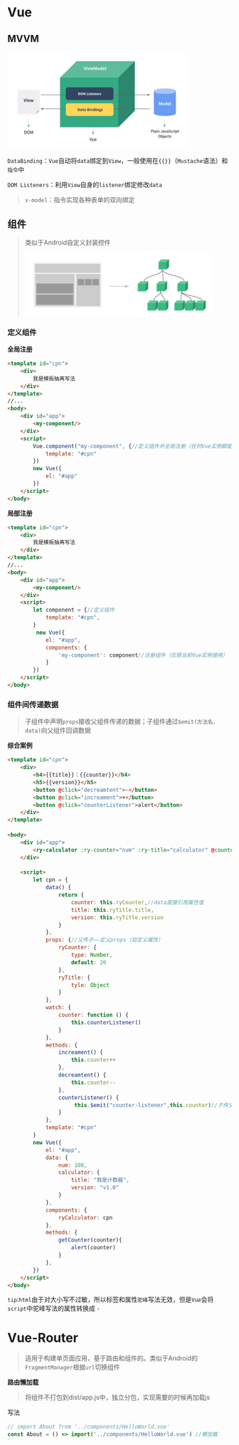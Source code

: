 # Vue

## MVVM

<img src="pic\image-20210320110007195.png" alt="image-20210320110007195" style="zoom: 50%;" />

`DataBinding`：`Vue`自动将`data`绑定到`View`，一般使用在`{{}}`（`Mustache`语法）和`指令`中

`DOM Listeners`：利用`View`自身的`listener`绑定修改`data`

> `v-model`：指令实现各种表单的双向绑定



## 组件

> 类似于Android自定义封装控件
>
> <img src="pic\image-20210322132312123.png" alt="image-20210322132312123" style="zoom:50%;" />

### 定义组件

**全局注册**

```html
<template id="cpn">
    <div>
        我是模板抽离写法
    </div>
</template>
//...
<body>
    <div id="app">
        <my-component/>
    </div>
    <script>
     	Vue.component("my-component", {//定义组件并全局注册（任何Vue实例都能使用）
            template: "#cpn"
        })
        new Vue({
            el: "#app"
        })
    </script>
</body>
```

**局部注册**

```html
<template id="cpn">
    <div>
        我是模板抽离写法
    </div>
</template>
//...
<body>
    <div id="app">
        <my-component/>
    </div>
    <script>
        let component = {//定义组件
            template: "#cpn",
        }
         new Vue({
            el: "#app",
            components: {
                'my-component': component//注册组件（仅限当前Vue实例使用）
            }
        })
    </script>
</body>
```



### 组件间传递数据

> 子组件中声明`props`接收父组件传递的数据；子组件通过`$emit(方法名，data)`向父组件回调数据

**综合案例**

```html
<template id="cpn">
    <div>
        <h4>{{title}}：{{counter}}</h4>
        <h5>{{version}}</h5>
        <button @click="decreamtent">-</button>
        <button @click="increament">+</button>
        <button @click="counterListener">alert</button>
    </div>
</template>

<body>
    <div id="app">
        <ry-calculator :ry-counter="num" :ry-title="calculator" @counter-listener="getCounter"></ry-calculator>
    </div>
    
    <script>
        let cpn = {
            data() {
                return {
                    counter: this.ryCounter,//data直接引用属性值
                    title: this.ryTitle.title,
                    version: this.ryTitle.version
                }
            },
            props: {//父传子——定义props（自定义属性）
                ryCounter: {
                    type: Number,
                    default: 20
                },
                ryTitle: {
                    tyle: Object
                }
            },
            watch: {
                counter: function () {
                    this.counterListener()
                }
            },
            methods: {
                increament() {
                    this.counter++
                },
                decreamtent() {
                    this.counter--
                },
                counterListener() {
                     this.$emit("counter-listener",this.counter)//子传父——回调函数 
                }
            },
            template: "#cpn"
        }
        new Vue({
            el: "#app",
            data: {
                num: 100,
                calculator: {
                    title: "我是计数器",
                    version: "v1.0"
                }
            },
            components: {
                ryCalculator: cpn
            },
            methods: {
                getCounter(counter){
                    alert(counter)
                }
            },
        })
    </script>
</body>
```

`tip`:`html`由于对大小写不过敏，所以标签和属性`驼峰`写法无效，但是`Vue`会将`script`中驼峰写法的属性转换成 `-`

# Vue-Router

> 适用于构建单页面应用，基于路由和组件的。类似于Android的`FragmentManager`根据`url`切换组件

**路由懒加载**

> 将组件不打包到dist/app.js中，独立分包，实现需要的时候再加载js

写法

```javascript
// import About from '../components/HelloWorld.vue'
const About = () => import('../components/HelloWorld.vue') //懒加载
```















